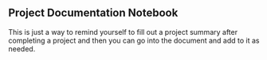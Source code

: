 ## Project Documentation Notebook
This is just a way to remind yourself to fill out a project summary after completing a project and then you can go into the document and add to it as needed.